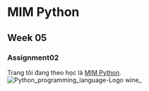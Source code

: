 # **MIM Python**
## Week 05
### Assignment02
Trang tôi đang theo học là [MIM Python](https://mimpython.github.io/).
![Python_programming_language-Logo wine_](https://user-images.githubusercontent.com/96051070/183876324-a15ec955-6ca1-42d1-ab6e-e6fd29927ffb.png)
